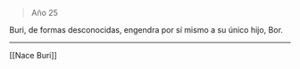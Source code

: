 > Año 25

Buri, de formas desconocidas, engendra por sí mismo a su único hijo, Bor.

---

[[Nace Buri]]